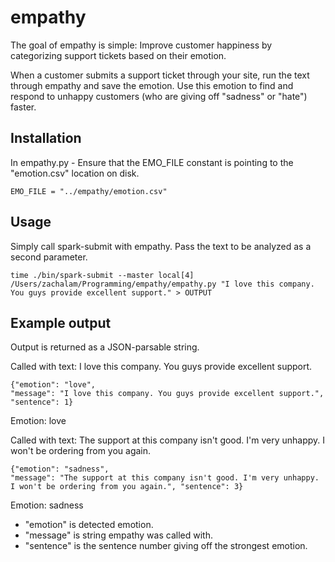 # empathy
The goal of empathy is simple: Improve customer happiness by categorizing support tickets based on their emotion.

When a customer submits a support ticket through your site, run the text through empathy and save the emotion. Use this emotion to find and respond to unhappy customers (who are giving off "sadness" or "hate") faster. 

Installation
-----------------------------
In empathy.py - Ensure that the EMO_FILE constant is pointing to the "emotion.csv" location on disk.
```
EMO_FILE = "../empathy/emotion.csv"
```

Usage
-----------------------------
Simply call spark-submit with empathy. Pass the text to be analyzed as a second parameter.
```
time ./bin/spark-submit --master local[4] /Users/zachalam/Programming/empathy/empathy.py "I love this company. You guys provide excellent support." > OUTPUT
```

Example output
-----------------------------
Output is returned as a JSON-parsable string.

Called with text: I love this company. You guys provide excellent support.
```
{"emotion": "love",
"message": "I love this company. You guys provide excellent support.", "sentence": 1}
```
Emotion: love


Called with text: The support at this company isn't good. I'm very unhappy. I won't be ordering from you again.
```
{"emotion": "sadness",
"message": "The support at this company isn't good. I'm very unhappy. I won't be ordering from you again.", "sentence": 3}
```
Emotion: sadness

* "emotion" is detected emotion.
* "message" is string empathy was called with.
* "sentence" is the sentence number giving off the strongest emotion.
